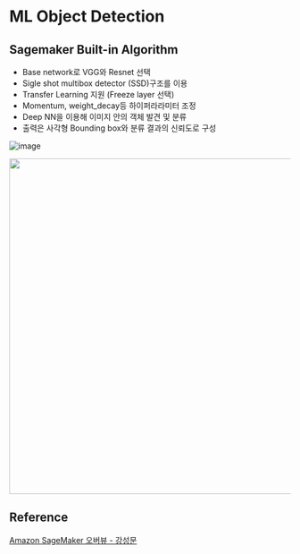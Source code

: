 # ML Object Detection

## Sagemaker Built-in Algorithm


- Base network로 VGG와 Resnet 선택
- Sigle shot multibox detector (SSD)구조를 이용
- Transfer Learning 지원 (Freeze layer 선택)
- Momentum, weight_decay등 하이퍼라라미터 조정
- Deep NN을 이용해 이미지 안의 객체 발견 및 분류
- 출력은 사각형 Bounding box와 분류 결과의 신뢰도로 구성

![image](https://user-images.githubusercontent.com/52392004/213848094-cffb9333-fdf0-41db-9580-84deb7b83e89.png)


<img src="https://user-images.githubusercontent.com/52392004/213848192-20c6e8fc-7639-48a5-b927-355b6d0ada53.png" width="600">


## Reference 

[Amazon SageMaker 오버뷰 - 강성문](https://www.youtube.com/watch?v=jF2BN98KBlg)
